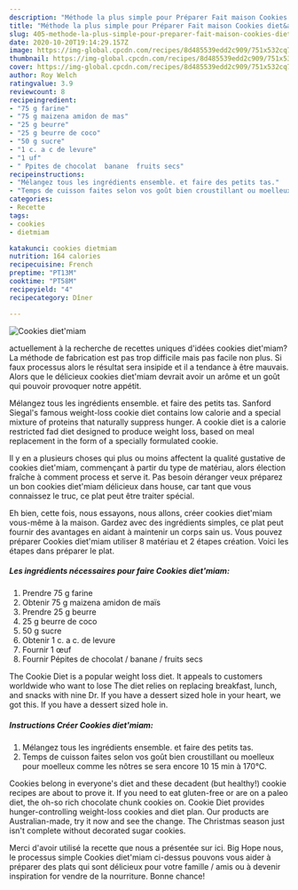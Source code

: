 ```yaml
---
description: "Méthode la plus simple pour Préparer Fait maison Cookies diet&amp;#39;miam"
title: "Méthode la plus simple pour Préparer Fait maison Cookies diet&amp;#39;miam"
slug: 405-methode-la-plus-simple-pour-preparer-fait-maison-cookies-diet-and-39-miam
date: 2020-10-20T19:14:29.157Z
image: https://img-global.cpcdn.com/recipes/8d485539edd2c909/751x532cq70/cookies-dietmiam-photo-principale-de-la-recette.jpg
thumbnail: https://img-global.cpcdn.com/recipes/8d485539edd2c909/751x532cq70/cookies-dietmiam-photo-principale-de-la-recette.jpg
cover: https://img-global.cpcdn.com/recipes/8d485539edd2c909/751x532cq70/cookies-dietmiam-photo-principale-de-la-recette.jpg
author: Roy Welch
ratingvalue: 3.9
reviewcount: 8
recipeingredient:
- "75 g farine"
- "75 g maizena amidon de mas"
- "25 g beurre"
- "25 g beurre de coco"
- "50 g sucre"
- "1 c. a c de levure"
- "1 uf"
- " Ppites de chocolat  banane  fruits secs"
recipeinstructions:
- "Mélangez tous les ingrédients ensemble. et faire des petits tas."
- "Temps de cuisson faites selon vos goût bien croustillant ou moelleux pour moelleux comme les nôtres se sera encore 10 15 min à 170°C."
categories:
- Recette
tags:
- cookies
- dietmiam

katakunci: cookies dietmiam 
nutrition: 164 calories
recipecuisine: French
preptime: "PT13M"
cooktime: "PT58M"
recipeyield: "4"
recipecategory: Dîner

---
```



![Cookies diet&#39;miam](https://img-global.cpcdn.com/recipes/8d485539edd2c909/751x532cq70/cookies-dietmiam-photo-principale-de-la-recette.jpg)

actuellement à la recherche de recettes uniques d'idées cookies diet&#39;miam? La méthode de fabrication est pas trop difficile mais pas facile non plus. Si faux processus alors le résultat sera insipide et il a tendance à être mauvais. Alors que le délicieux cookies diet&#39;miam devrait avoir un arôme et un goût qui pouvoir provoquer notre appétit.

Mélangez tous les ingrédients ensemble. et faire des petits tas. Sanford Siegal&#39;s famous weight-loss cookie diet contains low calorie and a special mixture of proteins that naturally suppress hunger. A cookie diet is a calorie restricted fad diet designed to produce weight loss, based on meal replacement in the form of a specially formulated cookie.

Il y en a plusieurs choses qui plus ou moins affectent la qualité gustative de cookies diet&#39;miam, commençant à partir du type de matériau, alors élection fraîche à comment process et serve it. Pas besoin déranger veux préparez un bon cookies diet&#39;miam délicieux dans house, car tant que vous connaissez le truc, ce plat peut être traiter spécial.


Eh bien, cette fois, nous essayons, nous allons, créer cookies diet&#39;miam vous-même à la maison. Gardez avec des ingrédients simples, ce plat peut fournir des avantages en aidant à maintenir un corps sain us. Vous pouvez préparer Cookies diet&#39;miam utiliser 8 matériau et 2 étapes création. Voici les étapes dans préparer le plat.

<!--inarticleads1-->

##### Les ingrédients nécessaires pour faire Cookies diet&#39;miam:

1. Prendre 75 g farine
1. Obtenir 75 g maizena amidon de maïs
1. Prendre 25 g beurre
1.  25 g beurre de coco
1.  50 g sucre
1. Obtenir 1 c. a c. de levure
1. Fournir 1 œuf
1. Fournir  Pépites de chocolat / banane / fruits secs


The Cookie Diet is a popular weight loss diet. It appeals to customers worldwide who want to lose The diet relies on replacing breakfast, lunch, and snacks with nine Dr. If you have a dessert sized hole in your heart, we got this. If you have a dessert sized hole in. 

<!--inarticleads2-->

##### Instructions Créer Cookies diet&#39;miam:

1. Mélangez tous les ingrédients ensemble. et faire des petits tas.
1. Temps de cuisson faites selon vos goût bien croustillant ou moelleux pour moelleux comme les nôtres se sera encore 10 15 min à 170°C.


Cookies belong in everyone&#39;s diet and these decadent (but healthy!) cookie recipes are about to prove it. If you need to eat gluten-free or are on a paleo diet, the oh-so rich chocolate chunk cookies on. Cookie Diet provides hunger-controlling weight-loss cookies and diet plan. Our products are Australian-made, try it now and see the change. The Christmas season just isn&#39;t complete without decorated sugar cookies. 


Merci d'avoir utilisé la recette que nous a présentée sur ici. Big Hope nous, le processus simple Cookies diet&#39;miam ci-dessus pouvons vous aider à préparer des plats qui sont délicieux pour votre famille / amis ou à devenir inspiration for vendre de la nourriture. Bonne chance!
